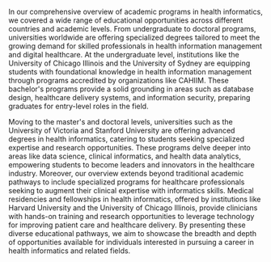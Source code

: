 
In our comprehensive overview of academic programs in health informatics, we covered a wide range of educational opportunities across different countries and academic levels. From undergraduate to doctoral programs, universities worldwide are offering specialized degrees tailored to meet the growing demand for skilled professionals in health information management and digital healthcare. At the undergraduate level, institutions like the University of Chicago Illinois and the University of Sydney are equipping students with foundational knowledge in health information management through programs accredited by organizations like CAHIIM. These bachelor's programs provide a solid grounding in areas such as database design, healthcare delivery systems, and information security, preparing graduates for entry-level roles in the field.

Moving to the master's and doctoral levels, universities such as the University of Victoria and Stanford University are offering advanced degrees in health informatics, catering to students seeking specialized expertise and research opportunities. These programs delve deeper into areas like data science, clinical informatics, and health data analytics, empowering students to become leaders and innovators in the healthcare industry. Moreover, our overview extends beyond traditional academic pathways to include specialized programs for healthcare professionals seeking to augment their clinical expertise with informatics skills. Medical residencies and fellowships in health informatics, offered by institutions like Harvard University and the University of Chicago Illinois, provide clinicians with hands-on training and research opportunities to leverage technology for improving patient care and healthcare delivery. By presenting these diverse educational pathways, we aim to showcase the breadth and depth of opportunities available for individuals interested in pursuing a career in health informatics and related fields.
